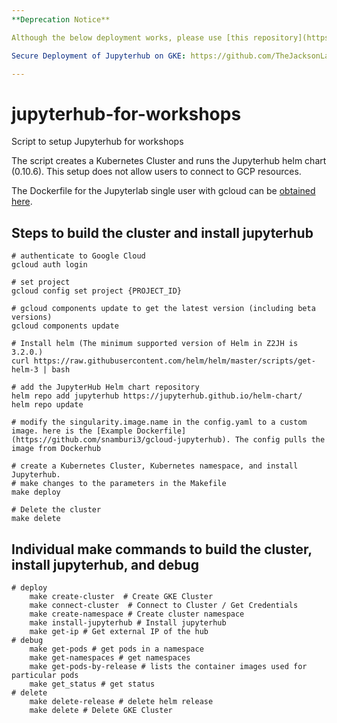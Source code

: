 ```yaml
---
**Deprecation Notice**

Although the below deployment works, please use [this repository](https://github.com/TheJacksonLaboratory/jupyterhub-on-gke) for more secure Jupyterhub deployment.

Secure Deployment of Jupyterhub on GKE: https://github.com/TheJacksonLaboratory/jupyterhub-on-gke.

---
```


# jupyterhub-for-workshops
Script to setup Jupyterhub for workshops

The script creates a Kubernetes Cluster and runs the Jupyterhub helm chart (0.10.6). This setup does not allow users to connect to GCP resources. 

The Dockerfile for the Jupyterlab single user with gcloud can be [obtained here](https://github.com/snamburi3/gcloud-jupyterhub).

## Steps to build the cluster and install jupyterhub
```
# authenticate to Google Cloud
gcloud auth login

# set project
gcloud config set project {PROJECT_ID}

# gcloud components update to get the latest version (including beta versions)
gcloud components update

# Install helm (The minimum supported version of Helm in Z2JH is 3.2.0.)
curl https://raw.githubusercontent.com/helm/helm/master/scripts/get-helm-3 | bash

# add the JupyterHub Helm chart repository 
helm repo add jupyterhub https://jupyterhub.github.io/helm-chart/
helm repo update

# modify the singularity.image.name in the config.yaml to a custom image. here is the [Example Dockerfile](https://github.com/snamburi3/gcloud-jupyterhub). The config pulls the image from Dockerhub

# create a Kubernetes Cluster, Kubernetes namespace, and install Jupyterhub. 
# make changes to the parameters in the Makefile
make deploy

# Delete the cluster
make delete
```

## Individual make commands to build the cluster, install jupyterhub, and debug
```
# deploy
    make create-cluster  # Create GKE Cluster
    make connect-cluster  # Connect to Cluster / Get Credentials
    make create-namespace # Create cluster namespace
    make install-jupyterhub # Install jupyterhub
    make get-ip # Get external IP of the hub
# debug
    make get-pods # get pods in a namespace
    make get-namespaces # get namespaces
    make get-pods-by-release # lists the container images used for particular pods
    make get_status # get status
# delete
    make delete-release # delete helm release
    make delete # Delete GKE Cluster
```
